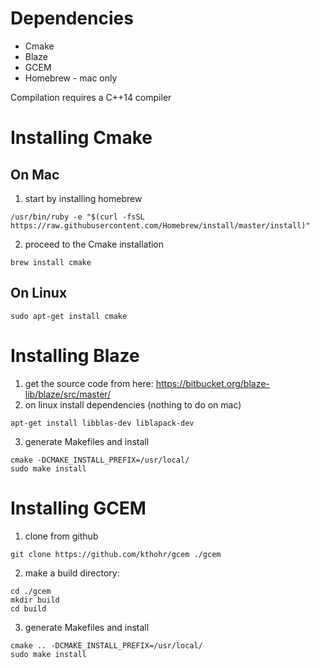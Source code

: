 
# Dependencies
* Cmake
* Blaze
* GCEM
* Homebrew - mac only

Compilation requires a C++14 compiler

# Installing Cmake

## On Mac

1. start by installing homebrew
~~~~
/usr/bin/ruby -e "$(curl -fsSL https://raw.githubusercontent.com/Homebrew/install/master/install)"
~~~~

2. proceed to the Cmake installation
~~~~
brew install cmake
~~~~

## On Linux
~~~~
sudo apt-get install cmake
~~~~

# Installing Blaze

1. get the source code from here: https://bitbucket.org/blaze-lib/blaze/src/master/
2. on linux install dependencies (nothing to do on mac)
~~~~
apt-get install libblas-dev liblapack-dev
~~~~

3. generate Makefiles and install
~~~~
cmake -DCMAKE_INSTALL_PREFIX=/usr/local/
sudo make install
~~~~

# Installing GCEM

1. clone from github
~~~~
git clone https://github.com/kthohr/gcem ./gcem
~~~~

2. make a build directory:
~~~~
cd ./gcem
mkdir build
cd build
~~~~

3. generate Makefiles and install
~~~~
cmake .. -DCMAKE_INSTALL_PREFIX=/usr/local/
sudo make install
~~~~
